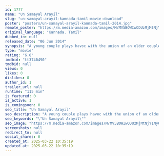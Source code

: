 ```yaml
---
id: 1777
name: "Un Samayal Arayil"
slug: "un-samayal-arayil-kannada-tamil-movie-download"
poster: "posters/un-samayal-arayil-kannada-tamil-2014.jpg"
remote_poster: "https://m.media-amazon.com/images/M/MV5BOWIwODUzMjMtNjY1Ny00ODQ0LTllZWEtMDZmY2FiNjk1YzgyXkEyXkFqcGdeQXVyOTk3NTc2MzE@._V1_SX300.jpg"
original_language: "Kannada, Tamil"
dubbed_in: null
released_date: "06 Jun 2014"
synopsis: "A young couple plays havoc with the union of an older couple."
type: "movie"
rating: "6.8"
imdbid: "tt3740490"
tmdbid: null
views: 0
likes: 0
dislikes: 0
author_id: 1
trailer_url: null
runtime: "115 min"
is_featured: 0
is_active: 1
is_comingsoon: 0
seo_title: "Un Samayal Arayil"
seo_description: "A young couple plays havoc with the union of an older couple."
seo_keywords: "\"Un Samayal Arayil\""
seo_image: "https://m.media-amazon.com/images/M/MV5BOWIwODUzMjMtNjY1Ny00ODQ0LTllZWEtMDZmY2FiNjk1YzgyXkEyXkFqcGdeQXVyOTk3NTc2MzE@._V1_SX300.jpg"
screenshots: null
redirect_to: null
social_shares: 0
created_at: 2025-03-22 10:35:19
updated_at: 2025-03-22 10:35:19
---
```


